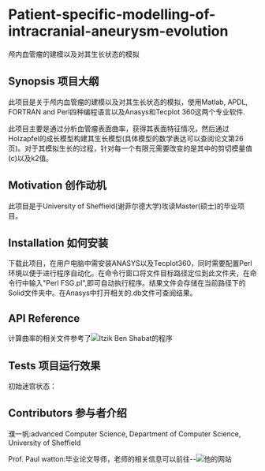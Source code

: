 # Patient-specific-modelling-of-intracranial-aneurysm-evolution
颅内血管瘤的建模以及对其生长状态的模拟
## Synopsis 项目大纲
此项目是关于颅内血管瘤的建模以及对其生长状态的模拟，使用Matlab, APDL, FORTRAN and Perl四种编程语言以及Anasys和Tecplot 360这两个专业软件. 

此项目主要是通过分析血管瘤表面曲率，获得其表面特征情况，然后通过Holzapfel的成长模型构建其生长模型(具体模型的数学表达可以查阅论文第26页)。对于其模拟生长的过程，针对每一个有限元需要改变的是其中的剪切模量值(c)以及k2值。
## Motivation 创作动机
此项目是于University of Sheffield(谢菲尔德大学)攻读Master(硕士)的毕业项目。
## Installation 如何安装
下载此项目，在用户电脑中需安装ANASYS以及Tecplot360，同时需要配置Perl环境以便于进行程序自动化。在命令行窗口将文件目标路径定位到此文件夹，在命令行中输入"Perl FSG.pl",即可自动执行程序。结果文件会存储在当前路径下的Solid文件夹中。在Anasys中打开相关的.db文件可查阅结果。
## API Reference
计算曲率的相关文件参考了![Itzik Ben Shabat的程序](http://cn.mathworks.com/matlabcentral/fileexchange/47134-curvature-estimationl-on-triangle-mesh)
## Tests 项目运行效果
初始迷宫状态：

## Contributors 参与者介绍
濮一帆:advanced Computer Science, Department of Computer Science, University of Sheffield

Prof. Paul watton:毕业论文导师，老师的相关信息可以前往--![他的网站](http://www.themebio.org/paul-n-watton/)
